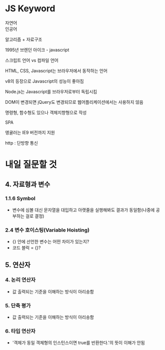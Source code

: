 # JS Keyword

자연어  
인공어

알고리즘 + 자료구조

1995년 브렌던 아이크 - javascript

스크립트 언어 vs 컴파일 언어

HTML, CSS, Javascript는 브라우저에서 동작하는 언어

v8의 등장으로 Javascript의 성능이 좋아짐

Node.js는 Javascript를 브라우저로부터 독립시킴

DOM이 변경되면 jQuery도 변경되므로 웹어플리케이션에서는 사용하지 않음

명령형, 함수형도 있으나 객체지향형으로 작성

SPA

앵귤러는 IE9 버전까지 지원

http : 단방향 통신

# 내일 질문할 것

## 4. 자료형과 변수
### 1.1.6 Symbol
- 변수에 심볼 대신 문자열을 대입하고 아랫줄을 실행해봐도 결과가 동일함(나중에 공부하는 걸로 결정)

### 2.4 변수 호이스팅(Variable Hoisting)
- {} 안에 선언한 변수는 어떤 차이가 있는지?
- 코드 블럭 = {}?

## 5. 연산자
### 4. 논리 연산자
- 값 출력되는 기준을 이해하는 방식이 아리송함
### 5. 단축 평가
- 값 출력되는 기준을 이해하는 방식이 아리송함
### 6. 타입 연산자
- '객체가 동일 객체형의 인스턴스이면 true를 반환한다.'의 뜻이 이해가 안됨